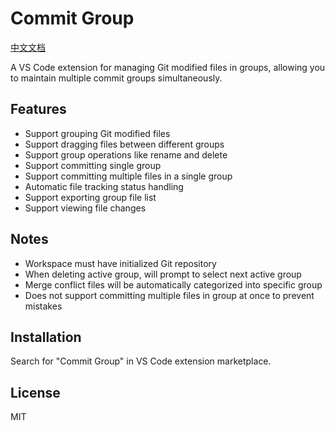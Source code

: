 # Commit Group

[中文文档](README_zh.md)

A VS Code extension for managing Git modified files in groups, allowing you to maintain multiple commit groups simultaneously.

## Features

- Support grouping Git modified files
- Support dragging files between different groups  
- Support group operations like rename and delete
- Support committing single group
- Support committing multiple files in a single group
- Automatic file tracking status handling
- Support exporting group file list
- Support viewing file changes

## Notes

- Workspace must have initialized Git repository
- When deleting active group, will prompt to select next active group
- Merge conflict files will be automatically categorized into specific group
- Does not support committing multiple files in group at once to prevent mistakes

## Installation

Search for "Commit Group" in VS Code extension marketplace.

## License

MIT
